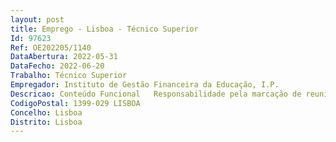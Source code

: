```yaml
--- 
layout: post
title: Emprego - Lisboa - Técnico Superior
Id: 97623
Ref: OE202205/1140
DataAbertura: 2022-05-31
DataFecho: 2022-06-20
Trabalho: Técnico Superior
Empregador: Instituto de Gestão Financeira da Educação, I.P.
Descricao: Conteúdo Funcional   Responsabilidade pela marcação de reuniões, preparação das mesmas,elaboração dos dossiers e da documentação de apoio para as reuniões   Responsabilidade pela gestão das agendas dos membros do CD   Responsabilidade pela conceção e formalização de despachos normativos  Responsabilidade pelo envio de convocatórias de forma sistematizada eeficiente  Coordenação e devida articulação entre o CD e as várias Direções   Levantamento e tratamento de dados para efeitos estatísticos, internos ou externos   Elaboração de cartas para entidades externas e internas (reports institucionais cartas informativas e de resposta institucional)   Responsabilidade por manter uma boa organização do arquivo, no âmbito dosassuntos e apoio ministrado   Elaboração e gestão de mailing lists (envio de convites  convocatórias  despachos institucionais e outra informação relevante)   Apoio administrativo nas atividades afetas às relações nacionais e internacionais geridas pelo CD.
CodigoPostal: 1399-029 LISBOA
Concelho: Lisboa
Distrito: Lisboa
--- 
```

